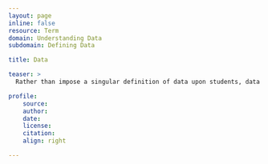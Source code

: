 ```yaml
---
layout: page
inline: false
resource: Term
domain: Understanding Data
subdomain: Defining Data

title: Data

teaser: >
  Rather than impose a singular definition of data upon students, data in this toolkit is presented from a variety of perspectives to highlight its relations to bodies, ethics, rhetoric, and power.

profile:
    source:
    author:
    date:
    license:
    citation:
    align: right

---
```

